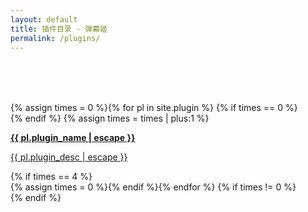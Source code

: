 ```yaml
---
layout: default
title: 插件目录 - 弹幕姬
permalink: /plugins/
---
```

<div class="w3-content" id="page-container" style="max-width:1400px;margin-top:80px;">
<!--<li><h3><a class="post-link" href="{{ pl.url }}">{{ pl.title | escape }} | {{ pl.plugin_desc | escape }}</a></h3></li>-->
<!-- 这坨换行。。强迫症要死了。。输出整齐与代码整齐不可兼得 -->
{% assign times = 0 %}{% for pl in site.plugin %}
{% if times == 0 %}<!-- 输出一行的开始标签 --><div class="w3-row-padding">{% endif %}
{% assign times = times | plus:1 %}<!-- times += 1; --><!-- 插件信息开始 -->
<div class="plugin-page-card w3-quarter w3-container w3-margin-bottom">
<a href="{{ pl.url }}"><div class="w3-container w3-theme-l4 w3-card-4">
<p><b>{{ pl.plugin_name | escape }}</b></p>
<p>{{ pl.plugin_desc | escape }}</p>
</div></a></div><!-- 插件信息结束 -->
{% if times == 4 %}<!-- if(times==4) 输出一行的结束 --></div>{% assign times = 0 %}<!-- 重设times=0 -->{% endif %}{% endfor %}
{% if times != 0 %}<!-- 需要多输出一个</div> --></div>{% endif %}
</div>